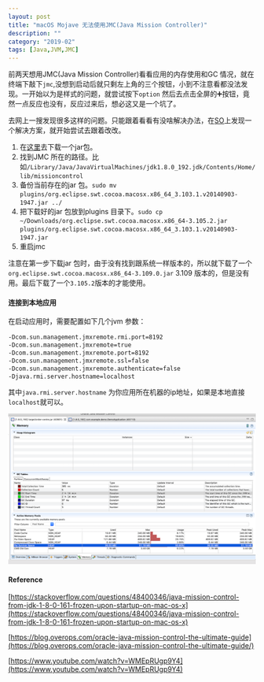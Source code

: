 ```yaml
---
layout: post
title: "macOS Mojave 无法使用JMC(Java Mission Controller)"
description: ""
category: "2019-02"
tags: [Java,JVM,JMC]
---
```


前两天想用JMC(Java Mission Controller)看看应用的内存使用和GC 情况，就在终端下敲下`jmc`,没想到启动后就只剩左上角的三个按钮，小到不注意看都没法发现。一开始以为是样式的问题，就尝试按下`option` 然后去点击全屏的➕按钮，竟然一点反应也没有，反应过来后，想必这又是一个坑了。

去网上一搜发现很多这样的问题。只能跟着看看有没啥解决办法，在[SO](https://stackoverflow.com/questions/48400346/java-mission-control-from-jdk-1-8-0-161-frozen-upon-startup-on-mac-os-x)上发现一个解决方案，就开始尝试去跟着改改。

1. 在[这里](https://search.maven.org/search?q=g:org.eclipse.platform%20AND%20a:org.eclipse.swt.cocoa.macosx.x86_64&core=gav)去下载一个jar包。
2. 找到JMC 所在的路径。比如`/Library/Java/JavaVirtualMachines/jdk1.8.0_192.jdk/Contents/Home/lib/missioncontrol`
3. 备份当前存在的jar 包。`sudo mv
plugins/org.eclipse.swt.cocoa.macosx.x86_64_3.103.1.v20140903-1947.jar
../`
4. 把下载好的jar 包放到plugins 目录下。`sudo cp ~/Downloads/org.eclipse.swt.cocoa.macosx.x86_64-3.105.2.jar plugins/org.eclipse.swt.cocoa.macosx.x86_64_3.103.1.v20140903-1947.jar`
5. 重启jmc

注意在第一步下载jar 包时，由于没有找到跟系统一样版本的，所以就下载了一个`org.eclipse.swt.cocoa.macosx.x86_64-3.109.0.jar` 3.109 版本的，但是没有用。最后下载了一个`3.105.2`版本的才能使用。

 #### 连接到本地应用

 在启动应用时，需要配置如下几个jvm 参数：

    -Dcom.sun.management.jmxremote.rmi.port=8192 
    -Dcom.sun.management.jmxremote=true 
    -Dcom.sun.management.jmxremote.port=8192 
    -Dcom.sun.management.jmxremote.ssl=false 
    -Dcom.sun.management.jmxremote.authenticate=false  
    -Djava.rmi.server.hostname=localhost

其中`java.rmi.server.hostname` 为你应用所在机器的ip地址，如果是本地直接`localhost`就可以。

![](/assets/2019-02-27-jmc.png)

#### Reference
[https://stackoverflow.com/questions/48400346/java-mission-control-from-jdk-1-8-0-161-frozen-upon-startup-on-mac-os-x](https://stackoverflow.com/questions/48400346/java-mission-control-from-jdk-1-8-0-161-frozen-upon-startup-on-mac-os-x)

[https://blog.overops.com/oracle-java-mission-control-the-ultimate-guide](https://blog.overops.com/oracle-java-mission-control-the-ultimate-guide/)

[https://www.youtube.com/watch?v=WMEpRUgp9Y4](https://www.youtube.com/watch?v=WMEpRUgp9Y4)